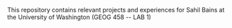 This repository contains relevant projects and experiences for Sahil Bains at the University of Washington (GEOG 458 -- LAB 1)
